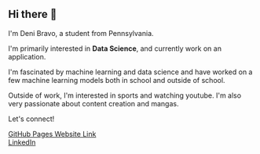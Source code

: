 ## Hi there 👋

I'm Deni Bravo, a student from Pennsylvania.

I'm primarily interested in **Data Science**, and currently work on an application. 

I'm fascinated by machine learning and data science and have worked on a few machine learning models both in school and outside of school.

Outside of work, I'm interested in sports and watching youtube. I'm also very passionate about content creation and mangas.

Let's connect!

[GitHub Pages Website Link](https://denibravo.github.io/portfolio/)  
[LinkedIn](https://www.linkedin.com/in/denibravo)  
